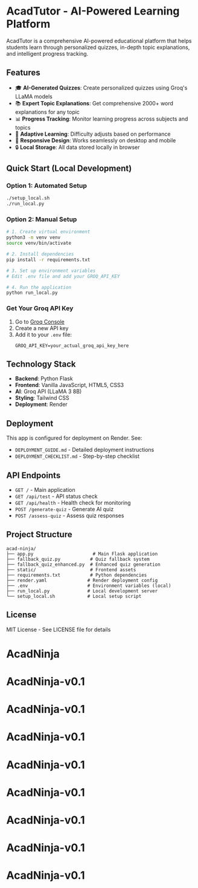 # AcadTutor - AI-Powered Learning Platform

AcadTutor is a comprehensive AI-powered educational platform that helps students learn through personalized quizzes, in-depth topic explanations, and intelligent progress tracking.

## Features

- 🎓 **AI-Generated Quizzes**: Create personalized quizzes using Groq's LLaMA models
- 📚 **Expert Topic Explanations**: Get comprehensive 2000+ word explanations for any topic
- 📊 **Progress Tracking**: Monitor learning progress across subjects and topics
- 🎯 **Adaptive Learning**: Difficulty adjusts based on performance
- 📱 **Responsive Design**: Works seamlessly on desktop and mobile
- 🔒 **Local Storage**: All data stored locally in browser

## Quick Start (Local Development)

### Option 1: Automated Setup
```bash
./setup_local.sh
./run_local.py
```

### Option 2: Manual Setup
```bash
# 1. Create virtual environment
python3 -m venv venv
source venv/bin/activate

# 2. Install dependencies
pip install -r requirements.txt

# 3. Set up environment variables
# Edit .env file and add your GROQ_API_KEY

# 4. Run the application
python run_local.py
```

### Get Your Groq API Key
1. Go to [Groq Console](https://console.groq.com/keys)
2. Create a new API key
3. Add it to your `.env` file:
   ```
   GROQ_API_KEY=your_actual_groq_api_key_here
   ```

## Technology Stack

- **Backend**: Python Flask
- **Frontend**: Vanilla JavaScript, HTML5, CSS3
- **AI**: Groq API (LLaMA 3 8B)
- **Styling**: Tailwind CSS
- **Deployment**: Render

## Deployment

This app is configured for deployment on Render. See:
- `DEPLOYMENT_GUIDE.md` - Detailed deployment instructions
- `DEPLOYMENT_CHECKLIST.md` - Step-by-step checklist

## API Endpoints

- `GET /` - Main application
- `GET /api/test` - API status check
- `GET /api/health` - Health check for monitoring
- `POST /generate-quiz` - Generate AI quiz
- `POST /assess-quiz` - Assess quiz responses

## Project Structure

```
acad-ninja/
├── app.py                      # Main Flask application
├── fallback_quiz.py           # Quiz fallback system  
├── fallback_quiz_enhanced.py  # Enhanced quiz generation
├── static/                    # Frontend assets
├── requirements.txt           # Python dependencies
├── render.yaml               # Render deployment config
├── .env                      # Environment variables (local)
├── run_local.py              # Local development server
└── setup_local.sh            # Local setup script
```

## License

MIT License - See LICENSE file for details
# AcadNinja
# AcadNinja-v0.1
# AcadNinja-v0.1
# AcadNinja-v0.1
# AcadNinja-v0.1
# AcadNinja-v0.1
# AcadNinja-v0.1
# AcadNinja-v0.1
# AcadNinja-v0.1

